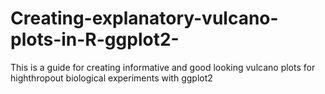 # Creating-explanatory-vulcano-plots-in-R-ggplot2-
This is a guide for creating informative and good looking vulcano plots for highthropout biological experiments with ggplot2 
